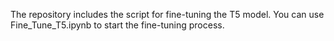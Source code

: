 The repository includes the script for fine-tuning the T5 model. You can use Fine_Tune_T5.ipynb to start the fine-tuning process.
